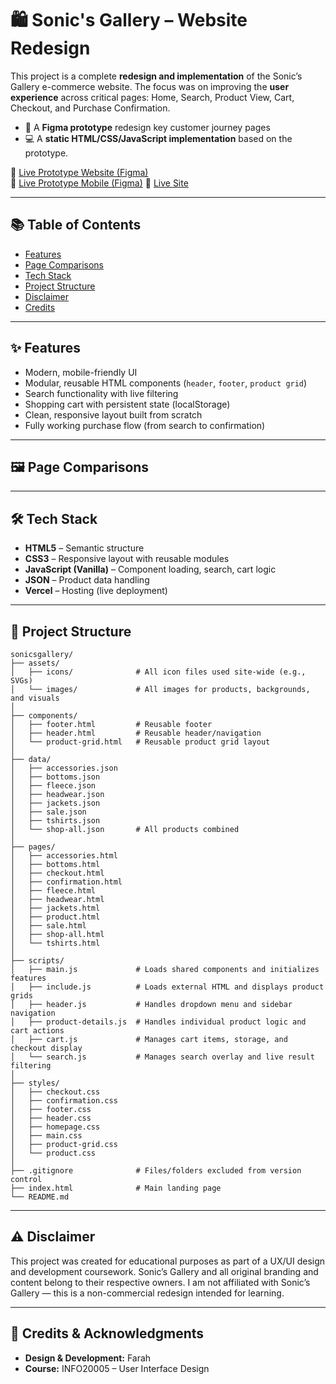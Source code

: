 # 🛍️ Sonic's Gallery – Website Redesign

This project is a complete **redesign and implementation** of the Sonic’s Gallery e-commerce website. The focus was on improving the **user experience** across critical pages: Home, Search, Product View, Cart, Checkout, and Purchase Confirmation.

- 🎨 A **Figma prototype** redesign key customer journey pages
- 💻 A **static HTML/CSS/JavaScript implementation** based on the prototype.

🔗 [Live Prototype Website (Figma)](https://www.figma.com/design/PmMLRoOLSrrUkKUcBj3qMq/INFO20003-A2---Webpage-Prototype?node-id=1-2&p=f&t=dCwRE4ABEs0J3CMq-0)  
🔗 [Live Prototype Mobile (Figma)](https://www.figma.com/design/9w2FMAjQW8cQMhCgFp82Sr/INFO20003-A2---Mobile-Prototype?t=dCwRE4ABEs0J3CMq-0)
🔗 [Live Site](https://sonicgallery.vercel.app)

---

## 📚 Table of Contents

- [Features](#features)
- [Page Comparisons](#page-comparisons)
- [Tech Stack](#tech-stack)
- [Project Structure](#project-structure)
- [Disclaimer](#disclaimer)
- [Credits](#credits)
  
---

## ✨ Features

- Modern, mobile-friendly UI
- Modular, reusable HTML components (`header`, `footer`, `product grid`)
- Search functionality with live filtering
- Shopping cart with persistent state (localStorage)
- Clean, responsive layout built from scratch
- Fully working purchase flow (from search to confirmation)

---

## 🖼 Page Comparisons

---

## 🛠 Tech Stack

- **HTML5** – Semantic structure  
- **CSS3** – Responsive layout with reusable modules  
- **JavaScript (Vanilla)** – Component loading, search, cart logic  
- **JSON** – Product data handling  
- **Vercel** – Hosting (live deployment)

---

## 📁 Project Structure

```
sonicsgallery/
├── assets/
│   ├── icons/              # All icon files used site-wide (e.g., SVGs)
│   └── images/             # All images for products, backgrounds, and visuals
│
├── components/
│   ├── footer.html         # Reusable footer
│   ├── header.html         # Reusable header/navigation
│   └── product-grid.html   # Reusable product grid layout
│
├── data/
│   ├── accessories.json
│   ├── bottoms.json
│   ├── fleece.json
│   ├── headwear.json
│   ├── jackets.json
│   ├── sale.json
│   ├── tshirts.json
│   └── shop-all.json       # All products combined
│
├── pages/
│   ├── accessories.html
│   ├── bottoms.html
│   ├── checkout.html
│   ├── confirmation.html
│   ├── fleece.html
│   ├── headwear.html
│   ├── jackets.html
│   ├── product.html
│   ├── sale.html
│   ├── shop-all.html
│   └── tshirts.html
│
├── scripts/
│   ├── main.js             # Loads shared components and initializes features
│   ├── include.js          # Loads external HTML and displays product grids
│   ├── header.js           # Handles dropdown menu and sidebar navigation
│   ├── product-details.js  # Handles individual product logic and cart actions
│   ├── cart.js             # Manages cart items, storage, and checkout display
│   └── search.js           # Manages search overlay and live result filtering
│
├── styles/
│   ├── checkout.css
│   ├── confirmation.css
│   ├── footer.css
│   ├── header.css
│   ├── homepage.css
│   ├── main.css
│   ├── product-grid.css
│   └── product.css
│
├── .gitignore              # Files/folders excluded from version control
├── index.html              # Main landing page
└── README.md
```

---

## ⚠️ Disclaimer

This project was created for educational purposes as part of a UX/UI design and development coursework.
Sonic’s Gallery and all original branding and content belong to their respective owners.
I am not affiliated with Sonic’s Gallery — this is a non-commercial redesign intended for learning.

---

## 🌟 Credits & Acknowledgments

- **Design & Development:** Farah  
- **Course:** INFO20005 – User Interface Design
